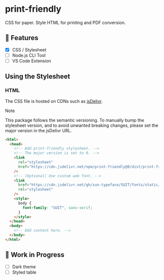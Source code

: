 # print-friendly

CSS for paper. Style HTML for printing and PDF conversion.

## 🚧 Features

- [x] CSS / Stylesheet
- [ ] Node.js CLI Tool
- [ ] VS Code Extension

## Using the Stylesheet

### HTML

The CSS file is hosted on CDNs such as [jsDelivr](https://www.jsdelivr.com/package/npm/print-friendly).

> [!NOTE]  
> This package follows the semantic versioning. To manually bump the stylesheet version, and to avoid unwanted breaking changes, please set the major version in the jsDelivr URL.

```html
<html>
  <head>
    <!-- Add print-friendly stylesheet. -->
    <!-- The major version is set to 0. -->
    <link
      rel="stylesheet"
      href="https://cdn.jsdelivr.net/npm/print-friendly@0/dist/print-friendly.css"
    />
    <!-- (Optional) Use custom web font. -->
    <link
      href="https://cdn.jsdelivr.net/gh/sun-typeface/SUIT/fonts/static/woff2/SUIT.css"
      rel="stylesheet"
    />
    <style>
      body {
        font-family: "SUIT", sans-serif;
      }
    </style>
  </head>
  <body>
    <!-- Add content here. -->
  </body>
</html>
```

## 🚧 Work in Progress

- [ ] Dark theme
- [ ] Styled table
